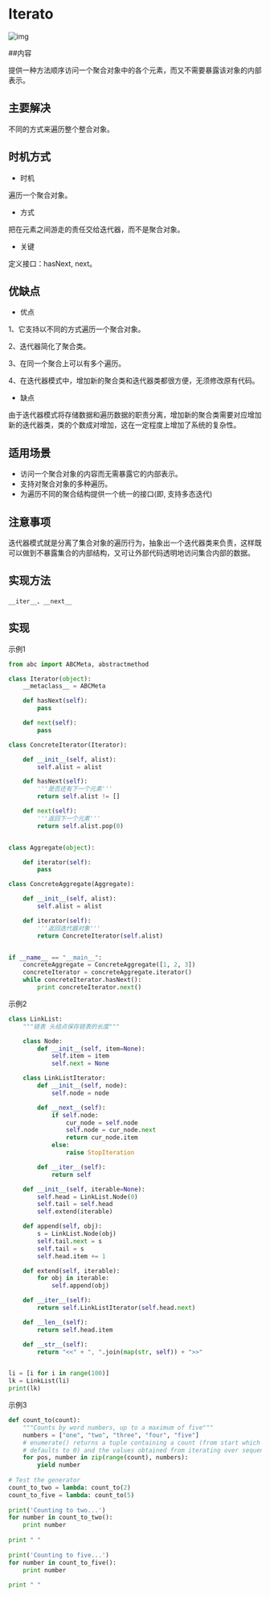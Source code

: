 # Iterato

![img](https://images2017.cnblogs.com/blog/1168194/201711/1168194-20171118153203062-2112454819.png)

##内容

提供一种方法顺序访问一个聚合对象中的各个元素，而又不需要暴露该对象的内部表示。

## 主要解决

不同的方式来遍历整个整合对象。

## 时机方式
- 时机

遍历一个聚合对象。

- 方式

把在元素之间游走的责任交给迭代器，而不是聚合对象。

- 关键

定义接口：hasNext, next。

## 优缺点

- 优点

1、它支持以不同的方式遍历一个聚合对象。 

2、迭代器简化了聚合类。 

3、在同一个聚合上可以有多个遍历。

 4、在迭代器模式中，增加新的聚合类和迭代器类都很方便，无须修改原有代码。

- 缺点

由于迭代器模式将存储数据和遍历数据的职责分离，增加新的聚合类需要对应增加新的迭代器类，类的个数成对增加，这在一定程度上增加了系统的复杂性。

## 适用场景

- 访问一个聚合对象的内容而无需暴露它的内部表示。
- 支持对聚合对象的多种遍历。
- 为遍历不同的聚合结构提供一个统一的接口(即, 支持多态迭代)

## 注意事项

迭代器模式就是分离了集合对象的遍历行为，抽象出一个迭代器类来负责，这样既可以做到不暴露集合的内部结构，又可让外部代码透明地访问集合内部的数据。

## 实现方法

`__iter__、__next__`

## 实现

示例1

```python
from abc import ABCMeta, abstractmethod

class Iterator(object):
    __metaclass__ = ABCMeta

    def hasNext(self):
        pass

    def next(self):
        pass

class ConcreteIterator(Iterator):

    def __init__(self, alist):
        self.alist = alist

    def hasNext(self):
        '''是否还有下一个元素'''
        return self.alist != []

    def next(self):
        '''返回下一个元素'''
        return self.alist.pop(0)


class Aggregate(object):

    def iterator(self):
        pass

class ConcreteAggregate(Aggregate):

    def __init__(self, alist):
        self.alist = alist

    def iterator(self):
        '''返回迭代器对象'''
        return ConcreteIterator(self.alist)


if __name__ == "__main__":
    concreteAggregate = ConcreteAggregate([1, 2, 3])
    concreteIterator = concreteAggregate.iterator()
    while concreteIterator.hasNext():
        print concreteIterator.next()
```

示例2

```python
class LinkList:
    """链表 头结点保存链表的长度"""

    class Node:
        def __init__(self, item=None):
            self.item = item
            self.next = None

    class LinkListIterator:
        def __init__(self, node):
            self.node = node

        def __next__(self):
            if self.node:
                cur_node = self.node
                self.node = cur_node.next
                return cur_node.item
            else:
                raise StopIteration

        def __iter__(self):
            return self

    def __init__(self, iterable=None):
        self.head = LinkList.Node(0)
        self.tail = self.head
        self.extend(iterable)

    def append(self, obj):
        s = LinkList.Node(obj)
        self.tail.next = s
        self.tail = s
        self.head.item += 1

    def extend(self, iterable):
        for obj in iterable:
            self.append(obj)

    def __iter__(self):
        return self.LinkListIterator(self.head.next)

    def __len__(self):
        return self.head.item

    def __str__(self):
        return "<<" + ", ".join(map(str, self)) + ">>"


li = [i for i in range(100)]
lk = LinkList(li)
print(lk)
```

示例3

```python
def count_to(count):
    """Counts by word numbers, up to a maximum of five"""
    numbers = ["one", "two", "three", "four", "five"]
    # enumerate() returns a tuple containing a count (from start which
    # defaults to 0) and the values obtained from iterating over sequence
    for pos, number in zip(range(count), numbers):
        yield number
 
# Test the generator
count_to_two = lambda: count_to(2)
count_to_five = lambda: count_to(5)
 
print('Counting to two...')
for number in count_to_two():
    print number
 
print " "
 
print('Counting to five...')
for number in count_to_five():
    print number
 
print " "
```
